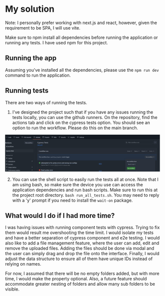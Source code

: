 # My solution

Note: I personally prefer working with next.js and react, however, given the requirement to be SPA, I will use vite.

Make sure to npm install all dependencies before running the application or running any tests. I have used npm for this project.

## Running the app

Assuming you've installed all the dependencies, please use the `npm run dev` command to run the application.

## Running tests

There are two ways of running the tests.

1. I've designed the project such that if you have any issues running the tests locally, you can use the github runners. On the repository, find the actions tab and click on the cypress tests option. You should see an option to run the workflow. Please do this on the main branch.

![img.png](img.png)

2. You can use the shell script to easily run the tests all at once. Note that I am using bash, so make sure the device you use can access the application dependencies and run bash scripts. Make sure to run this at the project root directory.
`bash run_all_tests.sh`. You may need to reply with a 'y' prompt if you need to install the `wait-on` package.

## What would I do if I had more time?

I was having issues with running component tests with cypress. Trying to fix them would result me overshooting the time limit. I would isolate my tests and have a better separation of cypress component and e2e testing.
I would also like to add a file management feature, where the user can add, edit and remove the uploaded files. Adding the files should be done via modal and the user can simply drag and drop the file onto the interface.
Finally, I would adjust the data structure to ensure all of them have unique IDs instead of relying on names.

For now, I assumed that there will be no empty folders added, but with more time, I would make the property optional. Also, a future feature should accommodate greater nesting of folders and allow many sub folders to be visible.